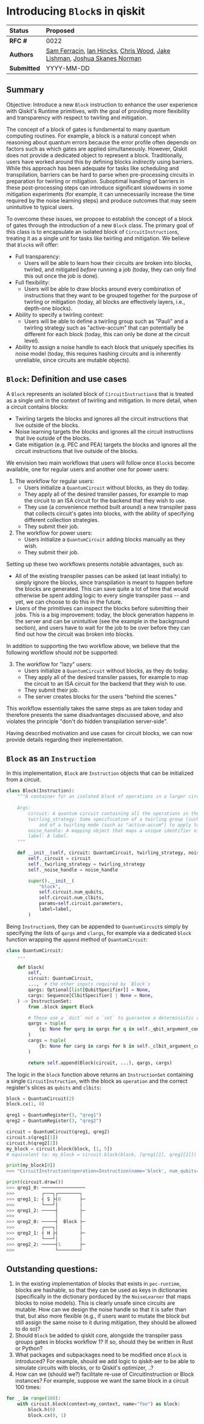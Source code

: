 # Introducing `Block`s in qiskit

| **Status**        | **Proposed** |
|:------------------|:---------------------------------------------|
| **RFC #**         | 0022                                         |
| **Authors**       | [Sam Ferracin](sam.ferracin@ibm.com), [Ian Hincks](ian.hincks@ibm.com), [Chris Wood](cjwood@ibm.com), [Jake Lishman](jake.lishman@ibm.com), [Joshua Skanes Norman](joshua.sn@ibm.com)    |
| **Submitted**     | YYYY-MM-DD                                   |

## Summary
Objective: Introduce a new `Block` instruction to enhance the user experience with Qiskit's Runtime primitives, with the goal of providing more flexibility and transparency with respect to twirling and mitigation.

The concept of a block of gates is fundamental to many quantum computing routines. For example, a block is a natural concept when reasoning about quantum errors because the error profile often depends on factors such as which gates are applied simultaneously. However, Qiskit does not provide a dedicated object to represent a block. Traditionally, users have worked around this by defining blocks *indirectly* using barriers. While this approach has been adequate for tasks like scheduling and transpilation, barriers can be hard to parse when pre-processing circuits in preparation for twirling or mitigation. Suboptimal handling of barriers in these post-processing steps can introduce significant slowdowns in some mitigation experiments (for example, it can unnecessarily increase the time required by the noise learning steps) and produce outcomes that may seem unintuitive to typical users.

To overcome these issues, we propose to establish the concept of a block of gates through the introduction of a new `Block` class. The primary goal of this class is to encapsulate an isolated block of `CircuitInstruction`s, treating it as a single unit for tasks like twirling and mitigation. We believe that `Block`s will offer:
* Full transparency: 
  * Users will be able to learn how their circuits are broken into blocks, twirled, and mitigated *before* running a job
  (today, they can only find this out once the job is done).
* Full flexibility: 
  * Users will be able to draw blocks around every combination of instructions that they want to be grouped together for the purpose of twirling or mitigation (today, all blocks are effectively layers, i.e., depth-one blocks).
* Ability to specify a twirling context:
  * Users will be able to define a twirling group such as "Pauli" and a twirling strategy such as "active-accum" that can potentially be different for each block (today, this can only be done at the circuit level).
* Ability to assign a noise handle to each block that uniquely specifies its noise model (today, this requires hashing circuits and is inherently unreliable, since circuits are mutable objects).

## `Block`: Definition and use cases

A `Block` represents an isolated block of `CircuitInstruction`s that is treated as a single unit in the context of twirling and mitigation. In more detail, when a circuit contains blocks:
- Twirling targets the blocks and ignores all the circuit instructions that live outside of the blocks.
- Noise learning targets the blocks and ignores all the circuit instructions that live outside of the blocks.
- Gate mitigation (e.g. PEC and PEA) targets the blocks and ignores all the circuit instructions that live outside of the blocks.

We envision two main workflows that users will follow once `Block`s become available, one for regular users and another one for power users:
1. The workflow for regular users:
    - Users initialize a `QuantumCircuit` without blocks, as they do today.
    - They apply all of the desired transiler passes, for example to map the circuit to an ISA circuit for the backend that they wish to use.
    - They use (a convenience method built around) a new transpiler pass that collects circuit's gates into blocks, with the ability of specifying different collection strategies.
    - They submit their job.
2. The workflow for power users:
    - Users initialize a `QuantumCircuit` adding blocks manually as they wish.
    - They submit their job.

Setting up these two workflows presents notable advantages, such as:
- All of the existing transpiler passes can be asked (at least initially) to simply ignore the blocks, since transpilation is meant to happen before the blocks are generated. This can save quite a lot of time that would otherwise be spent adding logic to every single transpiler pass -- and yet, we can choose to do this in the future.
- Users of the primitives can inspect the blocks before submitting their jobs. This is a big improvement: today, the block generation happens in the server and can be unintuitive (see the example in the background section), and users have to wait for the job to be over before they can find out how the circuit was broken into blocks.

In addition to supporting the two workflow above, we believe that the following workflow should *not* be supported:

3. The workflow for "lazy" users:
    - Users initialize a `QuantumCircuit` without blocks, as they do today.
    - They apply all of the desired transiler passes, for example to map the circuit to an ISA circuit for the backend that they wish to use.
    - They submit their job.
    - The server creates blocks for the users "behind the scenes."

This workflow essentially takes the same steps as are taken today and therefore presents the same disadvantages discussed above, and also violates the principle "don't do hidden transpilation server-side".

Having described motivation and use cases for circuit blocks, we can now provide details regarding their implementation.

## `Block` as an `Instruction`
In this implementation, `Block` are `Instruction` objects that can be initialized from a circuit.
```python
class Block(Instruction):
    """A container for an isolated block of operations in a larger circuit.
    
    Args:
        circuit: A quantum circuit containing all the operations in the block.
        twirling_strategy: Some specification of a twirling group (such as "pauli")
            and of a twirling mode (such as "active-accum") to apply to this block.
        noise_handle: A mapping object that maps a unique identifier of this block to a noise model.
        label: A label.
    """

    def __init__(self, circuit: QuantumCircuit, twirling_strategy, noise_handle, label: str = ""):
        self._circuit = circuit
        self._twirling_strategy = twirling_strategy
        self._noise_handle = noise_handle

        super().__init__(
            "block",
            self.circuit.num_qubits,
            self.circuit.num_clbits,
            params=self.circuit.parameters,
            label=label,
        )
```

Being `Instruction`s, they can be appended to `QuantumCircuit`s simply by specifying the lists of `qargs` and `clargs`, for example via a dedicated `block` function wrapping the `append` method of `QuantumCircuit`:
```python
class QuantumCircuit:
    ...

    def block(
        self, 
        circuit: QuantumCircuit,
        ...,  # the other inputs required by `Block`s
        qargs: Optional[list[QubitSpecifier]] = None,
        cargs: Sequence[ClbitSpecifier] | None = None,
    ) -> InstructionSet:
        from .block import Block

        # These use a `dict` not a `set` to guarantee a deterministic order to the arguments.
        qargs = tuple(
            {q: None for qarg in qargs for q in self._qbit_argument_conversion(qarg)}
        )
        cargs = tuple(
            {b: None for carg in cargs for b in self._clbit_argument_conversion(carg)}
        )

        return self.append(Block(circuit, ...), qargs, cargs)
```

The logic in the `block` function above returns an `InstructionSet` containing a single `CircuitInstruction`, with the block as `operation` and the correct register's slices as `qubits` and `clbits`:
```python
block = QuantumCircuit(2)
block.cx(1, 0)

qreg1 = QuantumRegister(3, "qreg1")
qreg2 = QuantumRegister(3, "qreg2")

circuit = QuantumCircuit(qreg1, qreg2)
circuit.s(qreg1[1])
circuit.h(qreg2[1])
my_block = circuit.block(block, [1, 5])
# equivalent to: my_block = circuit.block(block, [qreg1[1], qreg2[2]])

print(my_block[0])
>>> "CircuitInstruction(operation=Instruction(name='block', num_qubits=2, num_clbits=0, params=[]), qubits=(Qubit(QuantumRegister(3, 'qreg1'), 1), Qubit(QuantumRegister(3, 'qreg2'), 2)), clbits=())"

print(circuit.draw())
>>> qreg1_0: ────────────────
>>>          ┌───┐┌────────┐
>>> qreg1_1: ┤ S ├┤0       ├─
>>>          └───┘│        │
>>> qreg1_2: ─────┤        ├─
>>>               │        │
>>> qreg2_0: ─────┤  Block ├─
>>>          ┌───┐│        │
>>> qreg2_1: ┤ H ├┤        ├─
>>>          └───┘│        │
>>> qreg2_2: ─────┤1       ├─
>>>               └────────┘
```

## Outstanding questions:
1. In the existing implementation of blocks that exists in `pec-runtime`, blocks are hashable, so that they can be used as keys in dictionaries (specifically in the dictionary porduced by the `NoiseLearner` that maps blocks to noise models). This is clearly unsafe since circuits are mutable. How can we design the noise handle so that it is safer than that, but also more flexible (e.g., if users want to mutate the block but still assign the same noise to it during mitigation, they should be allowed to do so)?
2. Should `Block` be added to qiskit core, alongside the transpiler pass groups gates in blocks workflow 1? If so, should they be written in Rust or Python?
3. What packages and subpackages need to be modified once `Block` is introduced? For example, should we add logic to qiskit-aer to be able to simulate circuits with blocks, or to Qiskit's optimizer, ..?
4. How can we (should we?) facilitate re-use of CircuitInstruction or Block instances? For example, suppose we want the same block in a circuit 100 times:
```python
for _ in range(100):
    with circuit.block(context=my_context, name="foo") as block:
        block.h(0) 
        block.cx(0, 1)
```
